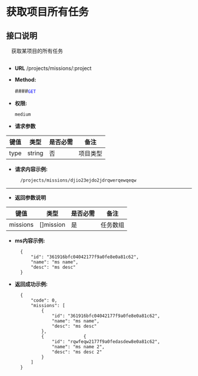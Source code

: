 # 获取项目所有任务

## 接口说明

　获取某项目的所有任务

## 


* **URL**
        /projects/missions/:project

* **Method:**
  
  ####<font color=blue>`GET`</font>

* **权限:**

  `medium`

*  **请求参数**

**键值** | **类型** | **是否必需** | **备注**
---------|----------|--------------|---------
type|string|否|项目类型

* **请求内容示例:**


        /projects/missions/djio23ejdo2jdrqwerqewqeqw
---------------------------------------------------- 
*  **返回参数说明**

**键值** | **类型** | **是否必需** | **备注**
---------|----------|--------------|---------
missions    |[]mission |是 |任务数组

* **ms内容示例:**


        {
            "id": "361916bfc04042177f9a0fe8e0a81c62",
            "name": "ms name",
            "desc": "ms desc"
        }

* **返回成功示例:**


        {
            "code": 0,
            "missions": [
                {
                    "id": "361916bfc04042177f9a0fe8e0a81c62",
                    "name": "ms name",
                    "desc": "ms desc"
                },
                {               {
                    "id": "rqwfeqw2177f9a0fedasdew8e0a81c62",
                    "name": "ms name 2",
                    "desc": "ms desc 2"
                }
            ]
        } 
